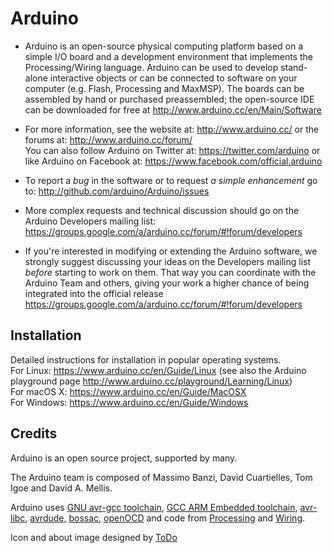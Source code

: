 Arduino
========

* Arduino is an open-source physical computing platform based on a simple I/O
board and a development environment that implements the Processing/Wiring
language. Arduino can be used to develop stand-alone interactive objects or
can be connected to software on your computer (e.g. Flash, Processing and MaxMSP).
The boards can be assembled by hand or purchased preassembled; the open-source
IDE can be downloaded for free at http://www.arduino.cc/en/Main/Software

* For more information, see the website at: http://www.arduino.cc/
or the forums at: http://www.arduino.cc/forum/  
You can also follow Arduino on Twitter at: https://twitter.com/arduino or
like Arduino on Facebook at: https://www.facebook.com/official.arduino

* To report a *bug* in the software or to request *a simple enhancement* go to:
http://github.com/arduino/Arduino/issues

* More complex requests and technical discussion should go on the Arduino Developers
mailing list:
https://groups.google.com/a/arduino.cc/forum/#!forum/developers

* If you're interested in modifying or extending the Arduino software, we strongly
suggest discussing your ideas on the Developers mailing list *before* starting
to work on them. That way you can coordinate with the Arduino Team and others,
giving your work a higher chance of being integrated into the official release
https://groups.google.com/a/arduino.cc/forum/#!forum/developers

Installation
------------
Detailed instructions for installation in popular operating systems.  
For Linux: https://www.arduino.cc/en/Guide/Linux (see also the Arduino playground page http://www.arduino.cc/playground/Learning/Linux)   
For macOS X: https://www.arduino.cc/en/Guide/MacOSX   
For Windows: https://www.arduino.cc/en/Guide/Windows

Credits
--------
Arduino is an open source project, supported by many.

The Arduino team is composed of Massimo Banzi, David Cuartielles, Tom Igoe
and David A. Mellis.

Arduino uses
[GNU avr-gcc toolchain](http://gcc.gnu.org/wiki/avr-gcc),
[GCC ARM Embedded toolchain](https://launchpad.net/gcc-arm-embedded),
[avr-libc](http://www.nongnu.org/avr-libc/),
[avrdude](http://www.nongnu.org/avrdude/),
[bossac](http://www.shumatech.com/web/products/bossa),
[openOCD](http://openocd.org/)
and code from [Processing](http://www.processing.org)
and [Wiring](http://wiring.org.co).

Icon and about image designed by [ToDo](http://www.todo.to.it/)

